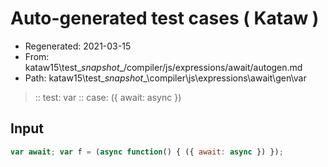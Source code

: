 # Auto-generated test cases ( Kataw )
- Regenerated: 2021-03-15
- From: kataw15\test\__snapshot__/compiler/js/expressions/await/autogen.md
- Path: kataw15\test\__snapshot__\compiler\js\expressions\await\gen\var
> :: test: var
> :: case: ({ await: async })
## Input

`````js
var await; var f = (async function() { ({ await: async }) });
`````
